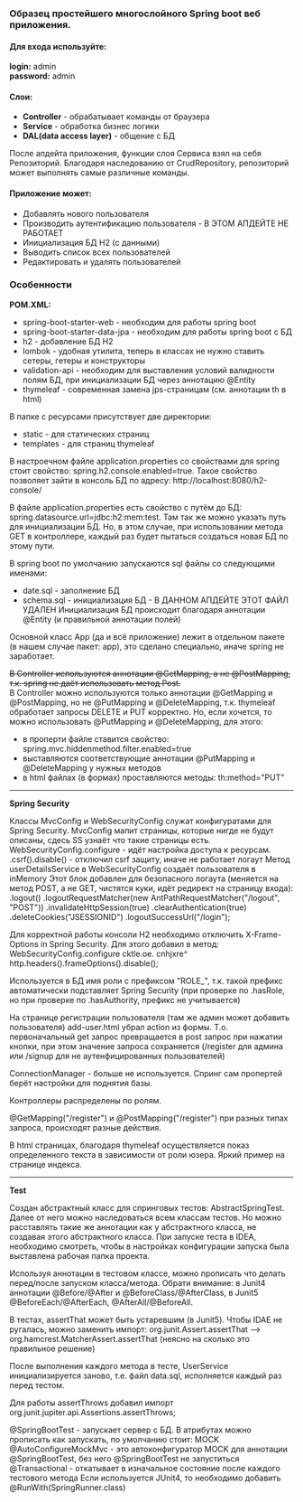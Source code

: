 ### Образец простейшего многослойного Spring boot веб приложения.

#### Для входа используйте:</br>
**login:** admin</br>
**password:** admin

#### Слои:
+ **Controller** - обрабатывает команды от браузера
+ **Service** - обработка бизнес логики
+ **DAL(data access layer)** - общение с БД

После апдейта приложения, функции слоя Сервиса взял на себя Репозиторий. Благодаря наследованию от CrudRepository, репозиторий может выполнять самые различные команды.

#### Приложение может:
+ Добавлять нового пользователя
+ Производить аутентификацию пользователя - В ЭТОМ АПДЕЙТЕ НЕ РАБОТАЕТ
+ Инициализация БД H2 (с данными)
+ Выводить список всех пользователей
+ Редактировать и удалять пользователей

### Особенности
**POM.XML:**
+ spring-boot-starter-web - необходим для работы spring boot
+ spring-boot-starter-data-jpa - необходим для работы spring boot с БД
+ h2 - добавление БД H2
+ lombok - удобная утилита, теперь в классах не нужно ставить сетеры, гетеры и конструкторы
+ validation-api - необходим для выставления условий валидности полям БД, при инициализации БД через аннотацию @Entity
+ thymeleaf - современная замена jps-страницам (см. аннотации th в html)

В папке с ресурсами присутствует две директории:
+ static - для статических страниц
+ templates - для страниц thymeleaf

В настроечном файле application.properties со свойствами для spring стоит свойство:
spring.h2.console.enabled=true.
Такое свойство позволяет зайти в консоль БД по адресу: http://localhost:8080/h2-console/

В файле application.properties есть свойство с путём до БД: spring.datasource.url=jdbc:h2:mem:test. Там так же можно указать путь для инициализации БД. Но, в этом случае, при использовании метода GET в контроллере, каждый раз будет пытаться создаться новая БД по этому пути.

В spring boot по умолчанию запускаются sql файлы со следующими именами:
+ date.sql - заполнение БД
+ schema.sql - инициализация БД - В ДАННОМ АПДЕЙТЕ ЭТОТ ФАЙЛ УДАЛЕН
Инициализация БД происходит благодаря аннотации @Entity (и правильной аннотации полей)

Основной класс App (да и всё приложение) лежит в отдельном пакете (в нашем случае пакет: app), это сделано специально, иначе spring не заработает.

~~В Controller используются аннотации @GetMapping, а не @PostMapping, т.к. spring не даёт использовать метод Post.~~ </br>
В Controller можно используются только аннотации @GetMapping и @PostMapping, но не @PutMapping и @DeleteMapping, т.к. thymeleaf обработает запросы DELETE и PUT корректно.
Но, если хочется, то можно использовать @PutMapping и @DeleteMapping, для этого:
* в проперти файле ставится свойство: spring.mvc.hiddenmethod.filter.enabled=true
* выставляются соответствующие аннотации @PutMapping и @DeleteMapping у нужных методов
* в html файлах (в формах) проставляются методы: th:method="PUT"

----------

**Spring Security**

Классы MvcConfig и WebSecurityConfig служат конфигуратами для Spring Security.
MvcConfig мапит страницы, которые нигде не будут описаны, сдесь SS узнаёт что такие страницы есть.
WebSecurityConfig.configure - идёт настройка доступа к ресурсам.
.csrf().disable() - отключил csrf защиту, иначе не работает логаут
Метод userDetailsService в WebSecurityConfig создаёт пользователя в inMemory
Этот блок добавлен для безопасного логаута (меняется на метод POST, а не GET, чистятся куки, идёт редирект на страницу входа):
.logout()
.logoutRequestMatcher(new AntPathRequestMatcher("/logout", "POST"))
.invalidateHttpSession(true)
.clearAuthentication(true)
.deleteCookies("JSESSIONID")
.logoutSuccessUrl("/login");

Для корректной работы консоли H2 необходимо отключить X-Frame-Options in Spring Security. Для этого добавил в метод: WebSecurityConfig.configure cktle.oe. cnhjxre^
http.headers().frameOptions().disable();

Используется в БД имя роли с префиксом "ROLE_", т.к. такой префикс автоматически подставляет Spring Security (при проверке по .hasRole, но при проверке по .hasAuthority, префикс не учитывается)

На странице регистрации пользователя (там же админ может добавить пользователя) add-user.html убрал action из формы. Т.о. первоначальный get запрос превращается в post запрос при нажатии кнопки, при этом значение запроса сохраняется (/register для админа или /signup для не аутенфицированных пользователей)

ConnectionManager - больше не используется. Спринг сам пропертей берёт настройки для поднятия базы.

Контроллеры распределены по ролям.

@GetMapping("/register") и @PostMapping("/register") при разных типах запроса, происходят разные действия.

В html страницах, благодаря thymeleaf осуществляется показ определенного текста в зависимости от роли юзера. Яркий пример на странице индекса.

--------

**Test**

Создан абстрактный класс для спринговых тестов: AbstractSpringTest. Далее от него можно наследоваться всем классам тестов. Но можно расставлять такие же аннотации как у абстрактного класса, не создавая этого абстрактного класса.
При запуске теста в IDEA, необходимо смотреть, чтобы в настройках конфигурации запуска была выставлена рабочая папка проекта.

Используя аннотации в тестовом классе, можно прописать что делать перед/после запуском класса/метода. Обрати внимание: в Junit4 аннотации @Before/@After и @BeforeClass/@AfterClass, в Junit5 @BeforeEach/@AfterEach, @AfterAll/@BeforeAll.

В тестах, assertThat может быть устаревшим (в Junit5). Чтобы IDAE не ругалась, можно заменить импорт: org.junit.Assert.assertThat --> org.hamcrest.MatcherAssert.assertThat (неясно на сколько это правильное решение)

После выполнения каждого метода в тесте, UserService инициализируется заново, т.е. файл data.sql, исполняется каждый раз перед тестом.

Для работы assertThrows добавил импорт org.junit.jupiter.api.Assertions.assertThrows;

@SpringBootTest - запускает сервер с БД. В атрибутах можно прописать как запускать, по умолчанию стоит: MOCK
@AutoConfigureMockMvc - это автоконфигуратор MOCK для аннотации @SpringBootTest, без него @SpringBootTest не запуститься
@Transactional - откатывает в изначальное состояние после каждого тестового метода
Если используется JUnit4, то необходимо добавить @RunWith(SpringRunner.class)
